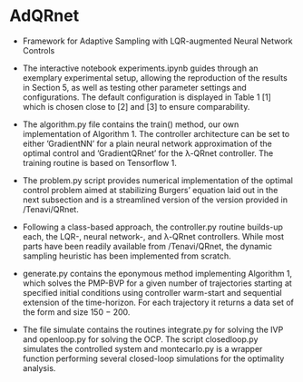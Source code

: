 # AdQRnet

* Framework for Adaptive Sampling with LQR-augmented Neural Network Controls

* The interactive notebook experiments.ipynb guides through an exemplary experimental setup, allowing the reproduction of the results in Section 5, as well as testing other parameter settings and configurations. The default configuration is displayed in Table 1 [1] which is chosen close to [2] and [3] to ensure comparability.

* The algorithm.py file contains the train() method, our own implementation of Algorithm 1. The controller architecture can be set to either ’GradientNN’ for a plain neural network approximation of the optimal control and ’GradientQRnet’ for the λ-QRnet controller. The training routine is based on Tensorflow 1.

* The problem.py script provides numerical implementation of the optimal control problem aimed at stabilizing Burgers’ equation laid out in the next subsection and is a streamlined version of the version provided in /Tenavi/QRnet.

* Following a class-based approach, the controller.py routine builds-up each, the LQR-, neural network-, and λ-QRnet controllers. While most parts have been readily available from /Tenavi/QRnet, the dynamic sampling heuristic has been implemented from scratch.

* generate.py contains the eponymous method implementing Algorithm 1, which solves the PMP-BVP for a given number of trajectories starting at specified initial conditions using controller warm-start and sequential extension of the time-horizon. For each trajectory it returns a data set of the form and size 150 − 200.

* The file simulate contains the routines integrate.py for solving the IVP and openloop.py for solving the OCP. The script closedloop.py simulates the controlled system and montecarlo.py is a wrapper function performing several closed-loop simulations for the optimality analysis.
